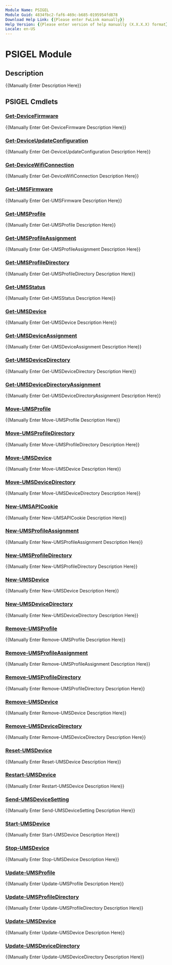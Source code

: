 ```yaml
---
Module Name: PSIGEL
Module Guid: 4834fbc2-faf6-469c-b685-0195954fd878
Download Help Link: {{Please enter FwLink manually}}
Help Version: {{Please enter version of help manually (X.X.X.X) format}}
Locale: en-US
---
```


# PSIGEL Module
## Description
{{Manually Enter Description Here}}

## PSIGEL Cmdlets
### [Get-DeviceFirmware](Get-DeviceFirmware.md)
{{Manually Enter Get-DeviceFirmware Description Here}}

### [Get-DeviceUpdateConfiguration](Get-DeviceUpdateConfiguration.md)
{{Manually Enter Get-DeviceUpdateConfiguration Description Here}}

### [Get-DeviceWifiConnection](Get-DeviceWifiConnection.md)
{{Manually Enter Get-DeviceWifiConnection Description Here}}

### [Get-UMSFirmware](Get-UMSFirmware.md)
{{Manually Enter Get-UMSFirmware Description Here}}

### [Get-UMSProfile](Get-UMSProfile.md)
{{Manually Enter Get-UMSProfile Description Here}}

### [Get-UMSProfileAssignment](Get-UMSProfileAssignment.md)
{{Manually Enter Get-UMSProfileAssignment Description Here}}

### [Get-UMSProfileDirectory](Get-UMSProfileDirectory.md)
{{Manually Enter Get-UMSProfileDirectory Description Here}}

### [Get-UMSStatus](Get-UMSStatus.md)
{{Manually Enter Get-UMSStatus Description Here}}

### [Get-UMSDevice](Get-UMSDevice.md)
{{Manually Enter Get-UMSDevice Description Here}}

### [Get-UMSDeviceAssignment](Get-UMSDeviceAssignment.md)
{{Manually Enter Get-UMSDeviceAssignment Description Here}}

### [Get-UMSDeviceDirectory](Get-UMSDeviceDirectory.md)
{{Manually Enter Get-UMSDeviceDirectory Description Here}}

### [Get-UMSDeviceDirectoryAssignment](Get-UMSDeviceDirectoryAssignment.md)
{{Manually Enter Get-UMSDeviceDirectoryAssignment Description Here}}

### [Move-UMSProfile](Move-UMSProfile.md)
{{Manually Enter Move-UMSProfile Description Here}}

### [Move-UMSProfileDirectory](Move-UMSProfileDirectory.md)
{{Manually Enter Move-UMSProfileDirectory Description Here}}

### [Move-UMSDevice](Move-UMSDevice.md)
{{Manually Enter Move-UMSDevice Description Here}}

### [Move-UMSDeviceDirectory](Move-UMSDeviceDirectory.md)
{{Manually Enter Move-UMSDeviceDirectory Description Here}}

### [New-UMSAPICookie](New-UMSAPICookie.md)
{{Manually Enter New-UMSAPICookie Description Here}}

### [New-UMSProfileAssignment](New-UMSProfileAssignment.md)
{{Manually Enter New-UMSProfileAssignment Description Here}}

### [New-UMSProfileDirectory](New-UMSProfileDirectory.md)
{{Manually Enter New-UMSProfileDirectory Description Here}}

### [New-UMSDevice](New-UMSDevice.md)
{{Manually Enter New-UMSDevice Description Here}}

### [New-UMSDeviceDirectory](New-UMSDeviceDirectory.md)
{{Manually Enter New-UMSDeviceDirectory Description Here}}

### [Remove-UMSProfile](Remove-UMSProfile.md)
{{Manually Enter Remove-UMSProfile Description Here}}

### [Remove-UMSProfileAssignment](Remove-UMSProfileAssignment.md)
{{Manually Enter Remove-UMSProfileAssignment Description Here}}

### [Remove-UMSProfileDirectory](Remove-UMSProfileDirectory.md)
{{Manually Enter Remove-UMSProfileDirectory Description Here}}

### [Remove-UMSDevice](Remove-UMSDevice.md)
{{Manually Enter Remove-UMSDevice Description Here}}

### [Remove-UMSDeviceDirectory](Remove-UMSDeviceDirectory.md)
{{Manually Enter Remove-UMSDeviceDirectory Description Here}}

### [Reset-UMSDevice](Reset-UMSDevice.md)
{{Manually Enter Reset-UMSDevice Description Here}}

### [Restart-UMSDevice](Restart-UMSDevice.md)
{{Manually Enter Restart-UMSDevice Description Here}}

### [Send-UMSDeviceSetting](Send-UMSDeviceSetting.md)
{{Manually Enter Send-UMSDeviceSetting Description Here}}

### [Start-UMSDevice](Start-UMSDevice.md)
{{Manually Enter Start-UMSDevice Description Here}}

### [Stop-UMSDevice](Stop-UMSDevice.md)
{{Manually Enter Stop-UMSDevice Description Here}}

### [Update-UMSProfile](Update-UMSProfile.md)
{{Manually Enter Update-UMSProfile Description Here}}

### [Update-UMSProfileDirectory](Update-UMSProfileDirectory.md)
{{Manually Enter Update-UMSProfileDirectory Description Here}}

### [Update-UMSDevice](Update-UMSDevice.md)
{{Manually Enter Update-UMSDevice Description Here}}

### [Update-UMSDeviceDirectory](Update-UMSDeviceDirectory.md)
{{Manually Enter Update-UMSDeviceDirectory Description Here}}

